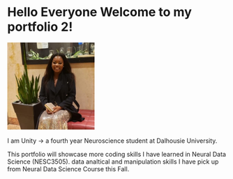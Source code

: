 # Hello Everyone Welcome to my portfolio 2!


<img src = "https://github.com/un782357/Portfolio-Two/blob/main/125075284_10225012184590716_8293133638532373443_n.jpg" width=200>


I am Unity -> a fourth year Neuroscience student at Dalhousie University.



This portfolio will showcase more coding skills I have learned in Neural Data Science (NESC3505). data analtical and manipulation skills I have pick up from Neural Data Science Course this Fall. 
